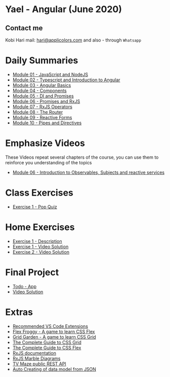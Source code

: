 # Yael - Angular (June 2020)
## Contact me
Kobi Hari
mail: hari@applicolors.com
and also - through `Whatsapp`

# Daily Summaries
* [Module 01 - JavaScript and NodeJS](https://github.com/kobi2294/Course-062020-Yael-Angular/wiki/Module-01-JS-and-NodeJS)
* [Module 02 - Typescript and Introduction to Angular](https://github.com/kobi2294/Course-062020-Yael-Angular/wiki/Module-02-Typescript-Intro-to-Angular)
* [Module 03 - Angular Basics](https://github.com/kobi2294/Course-062020-Yael-Angular/wiki/Module-03-Angular-Basics)
* [Module 04 - Components](https://github.com/kobi2294/Course-062020-Yael-Angular/wiki/Module-04-Components)
* [Module 05 - DI and Promises](https://github.com/kobi2294/Course-062020-Yael-Angular/wiki/Module-05-Dependency-Injection-and-Promises)
* [Module 06 - Promises and RxJS](https://github.com/kobi2294/Course-062020-Yael-Angular/wiki/Module-06-Promises-and-RxJS-part-1)
* [Module 07 - RxJS Operators](https://github.com/kobi2294/Course-062020-Yael-Angular/wiki/Module-07---RxJS-operators)
* [Module 08 - The Router](https://github.com/kobi2294/Course-062020-Yael-Angular/wiki/Module-08---The-Router)
* [Module 09 - Reactive Forms](https://github.com/kobi2294/Course-062020-Yael-Angular/wiki/Module-09-Reactive-Forms)
* [Module 10 - Pipes and Directives](https://github.com/kobi2294/Course-062020-Yael-Angular/wiki/Module-10-Pipes-and-Directives)

# Emphasize Videos
These Videos repeat several chapters of the course, you can use them to reinforce you understanding of the topics
* [Module 06 - Introduction to Observables, Subjects and reactive services](https://www.dropbox.com/s/05vsshf61oh5p1y/Reactive%20X.mp4?dl=0)

# Class Exercises
* [Exercise 1 - Pop Quiz](https://github.com/kobi2294/Course-062020-Yael-Angular/wiki/Exercise-1---Pop-Quiz)

# Home Exercises
* [Exercise 1 - Description](https://www.dropbox.com/s/rkhx8ge3lj5um6t/Description.pptx?dl=0)
* [Exercise 1 - Video Solution](https://www.dropbox.com/s/8ybqibl7geul9bm/Solution.mp4?dl=0)
* [Exercise 2 - Video Solution](https://www.dropbox.com/s/n9502wwpvlmrgbr/reactive%20pop%20quiz%20solution.mp4?dl=0)

# Final Project
* [Todo - App](https://github.com/kobi2294/AngularSamples/tree/master/src/todo-app)
* [Video Solution](https://www.dropbox.com/s/caw87ap23y3b2ew/TodoApp.mp4?dl=0)
    
# Extras
- [Recommended VS Code Extensions](https://github.com/kobi2294/Course-032020-Public-Angular/wiki/Recommended-Extensions)
- [Flex Froggy - A game to learn CSS Flex](https://flexboxfroggy.com/)
- [Grid Garden - A game to learn CSS Grid](https://cssgridgarden.com/)
- [The Complete Guide to CSS Grid](https://css-tricks.com/snippets/css/complete-guide-grid/)
- [The Complete Guide to CSS Flex](https://css-tricks.com/snippets/css/a-guide-to-flexbox/)
- [RxJS documentation](https://rxjs-dev.firebaseapp.com/)
- [RxJS Marble Diagrams](https://rxmarbles.com/)
- [TV Maze public REST API](https://www.tvmaze.com/api)
- [Auto Creating of data model from JSON](https://app.quicktype.io/)





